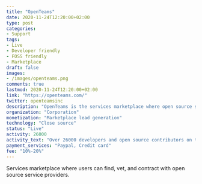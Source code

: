 ```yaml
---
title: "OpenTeams"
date: 2020-11-24T12:20:00+02:00
type: post
categories:
- Support
tags:
- Live
- Developer friendly
- FOSS friendly
- Marketplace
draft: false
images:
- /images/openteams.png
comments: true
lastmod: 2020-11-24T12:20:00+02:00
link: "https://openteams.com/"
twitter: openteamsinc
description: "OpenTeams is the services marketplace where open source software users can find, vet, and contract with service providers."
organization: "Corporation"
monetization: "Marketplace lead generation"
technology: "Close source"
status: "Live"
activity: 26000
activity_text: "Over 26000 developers and open source contributors on the platform."
payment_services: "Paypal, Credit card"
fee: "10%-20%"
---
```


Services marketplace where users can find, vet, and contract with open source service providers.<!--more-->

